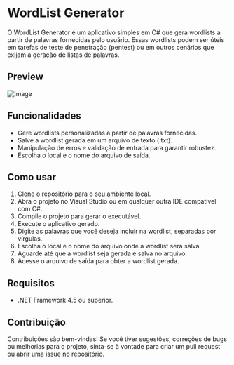 # WordList Generator

O WordList Generator é um aplicativo simples em C# que gera wordlists a partir de palavras fornecidas pelo usuário. Essas wordlists podem ser úteis em tarefas de teste de penetração (pentest) ou em outros cenários que exijam a geração de listas de palavras.

## Preview

![image](https://github.com/Igthz/WordListGenerator/assets/83485103/458525f3-66c7-4597-a2b0-b113b592323f)



## Funcionalidades

- Gere wordlists personalizadas a partir de palavras fornecidas.
- Salve a wordlist gerada em um arquivo de texto (.txt).
- Manipulação de erros e validação de entrada para garantir robustez.
- Escolha o local e o nome do arquivo de saída.

## Como usar

1. Clone o repositório para o seu ambiente local.
2. Abra o projeto no Visual Studio ou em qualquer outra IDE compatível com C#.
3. Compile o projeto para gerar o executável.
4. Execute o aplicativo gerado.
5. Digite as palavras que você deseja incluir na wordlist, separadas por vírgulas.
6. Escolha o local e o nome do arquivo onde a wordlist será salva.
7. Aguarde até que a wordlist seja gerada e salva no arquivo.
8. Acesse o arquivo de saída para obter a wordlist gerada.

## Requisitos

- .NET Framework 4.5 ou superior.

## Contribuição

Contribuições são bem-vindas! Se você tiver sugestões, correções de bugs ou melhorias para o projeto, sinta-se à vontade para criar um pull request ou abrir uma issue no repositório.
